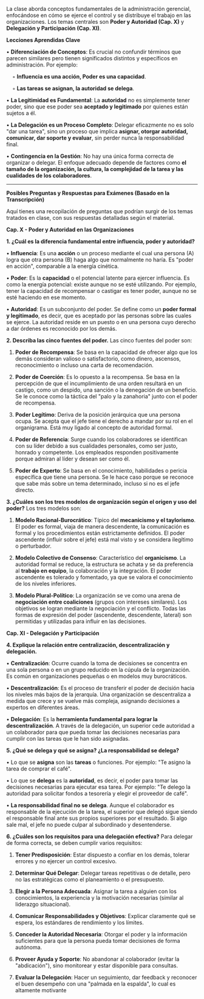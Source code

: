 La clase aborda conceptos fundamentales de la administración gerencial, enfocándose en cómo se ejerce el control y se distribuye el trabajo en las organizaciones. Los temas centrales son **Poder y Autoridad (Cap. X)** y **Delegación y Participación (Cap. XI)**.

**Lecciones Aprendidas Clave**

• **Diferenciación de Conceptos**: Es crucial no confundir términos que parecen similares pero tienen significados distintos y específicos en administración. Por ejemplo:

    ◦ **Influencia es una acción, Poder es una capacidad**.

    ◦ **Las tareas se asignan, la autoridad se delega**.

• **La Legitimidad es Fundamental**: La **autoridad** no es simplemente tener poder, sino que ese poder sea **aceptado y legitimado** por quienes están sujetos a él.

• **La Delegación es un Proceso Completo**: Delegar eficazmente no es solo "dar una tarea", sino un proceso que implica **asignar, otorgar autoridad, comunicar, dar soporte y evaluar**, sin perder nunca la responsabilidad final.

• **Contingencia en la Gestión**: No hay una única forma correcta de organizar o delegar. El enfoque adecuado depende de factores como **el tamaño de la organización, la cultura, la complejidad de la tarea y las cualidades de los colaboradores**.

--------------------------------------------------------------------------------

**Posibles Preguntas y Respuestas para Exámenes (Basado en la Transcripción)**

Aquí tienes una recopilación de preguntas que podrían surgir de los temas tratados en clase, con sus respuestas detalladas según el material.

**Cap. X - Poder y Autoridad en las Organizaciones**

**1. ¿Cuál es la diferencia fundamental entre influencia, poder y autoridad?**

• **Influencia**: Es una **acción** o un proceso mediante el cual una persona (A) logra que otra persona (B) haga algo que normalmente no haría. Es "poder en acción", comparable a la energía cinética.

• **Poder**: Es la **capacidad** o el potencial latente para ejercer influencia. Es como la energía potencial: existe aunque no se esté utilizando. Por ejemplo, tener la capacidad de recompensar o castigar es tener poder, aunque no se esté haciendo en ese momento.

• **Autoridad**: Es un subconjunto del poder. Se define como un **poder formal y legitimado**, es decir, que es aceptado por las personas sobre las cuales se ejerce. La autoridad reside en un puesto o en una persona cuyo derecho a dar órdenes es reconocido por los demás.

**2. Describa las cinco fuentes del poder.** Las cinco fuentes del poder son:

1. **Poder de Recompensa**: Se basa en la capacidad de ofrecer algo que los demás consideran valioso o satisfactorio, como dinero, ascensos, reconocimiento o incluso una carta de recomendación.

2. **Poder de Coerción**: Es lo opuesto a la recompensa. Se basa en la percepción de que el incumplimiento de una orden resultará en un castigo, como un despido, una sanción o la denegación de un beneficio. Se le conoce como la táctica del "palo y la zanahoria" junto con el poder de recompensa.

3. **Poder Legítimo**: Deriva de la posición jerárquica que una persona ocupa. Se acepta que el jefe tiene el derecho a mandar por su rol en el organigrama. Está muy ligado al concepto de autoridad formal.

4. **Poder de Referencia**: Surge cuando los colaboradores se identifican con su líder debido a sus cualidades personales, como ser justo, honrado y competente. Los empleados responden positivamente porque admiran al líder y desean ser como él.

5. **Poder de Experto**: Se basa en el conocimiento, habilidades o pericia específica que tiene una persona. Se le hace caso porque se reconoce que sabe más sobre un tema determinado, incluso si no es el jefe directo.

**3. ¿Cuáles son los tres modelos de organización según el origen y uso del poder?** Los tres modelos son:

1. **Modelo Racional-Burocrático**: Típico del **mecanicismo y el taylorismo**. El poder es formal, viaja de manera descendente, la comunicación es formal y los procedimientos están estrictamente definidos. El poder ascendente (influir sobre el jefe) está mal visto y se considera ilegítimo o perturbador.

2. **Modelo Colectivo de Consenso**: Característico del **organicismo**. La autoridad formal se reduce, la estructura se achata y se da preferencia al **trabajo en equipo**, la colaboración y la integración. El poder ascendente es tolerado y fomentado, ya que se valora el conocimiento de los niveles inferiores.

3. **Modelo Plural-Político**: La organización se ve como una arena de **negociación entre coaliciones** (grupos con intereses similares). Los objetivos se logran mediante la negociación y el conflicto. Todas las formas de expresión del poder (ascendente, descendente, lateral) son permitidas y utilizadas para influir en las decisiones.

**Cap. XI - Delegación y Participación**

**4. Explique la relación entre centralización, descentralización y delegación.**

• **Centralización**: Ocurre cuando la toma de decisiones se concentra en una sola persona o en un grupo reducido en la cúpula de la organización. Es común en organizaciones pequeñas o en modelos muy burocráticos.

• **Descentralización**: Es el proceso de transferir el poder de decisión hacia los niveles más bajos de la jerarquía. Una organización se descentraliza a medida que crece y se vuelve más compleja, asignando decisiones a expertos en diferentes áreas.

• **Delegación**: Es la **herramienta fundamental para lograr la descentralización**. A través de la delegación, un superior cede autoridad a un colaborador para que pueda tomar las decisiones necesarias para cumplir con las tareas que le han sido asignadas.

**5. ¿Qué se delega y qué se asigna? ¿La responsabilidad se delega?**

• Lo que se **asigna** son las **tareas** o funciones. Por ejemplo: "Te asigno la tarea de comprar el café".

• Lo que se **delega** es la **autoridad**, es decir, el poder para tomar las decisiones necesarias para ejecutar esa tarea. Por ejemplo: "Te delego la autoridad para solicitar fondos a tesorería y elegir el proveedor de café".

• **La responsabilidad final no se delega**. Aunque el colaborador es responsable de la ejecución de la tarea, el superior que delegó sigue siendo el responsable final ante sus propios superiores por el resultado. Si algo sale mal, el jefe no puede culpar al subordinado y desentenderse.

**6. ¿Cuáles son los requisitos para una delegación efectiva?** Para delegar de forma correcta, se deben cumplir varios requisitos:

1. **Tener Predisposición**: Estar dispuesto a confiar en los demás, tolerar errores y no ejercer un control excesivo.

2. **Determinar Qué Delegar**: Delegar tareas repetitivas o de detalle, pero no las estratégicas como el planeamiento o el presupuesto.

3. **Elegir a la Persona Adecuada**: Asignar la tarea a alguien con los conocimientos, la experiencia y la motivación necesarias (similar al liderazgo situacional).

4. **Comunicar Responsabilidades y Objetivos**: Explicar claramente qué se espera, los estándares de rendimiento y los límites.

5. **Conceder la Autoridad Necesaria**: Otorgar el poder y la información suficientes para que la persona pueda tomar decisiones de forma autónoma.

6. **Proveer Ayuda y Soporte**: No abandonar al colaborador (evitar la "abdicación"), sino monitorear y estar disponible para consultas.

7. **Evaluar la Delegación**: Hacer un seguimiento, dar feedback y reconocer el buen desempeño con una "palmada en la espalda", lo cual es altamente motivante